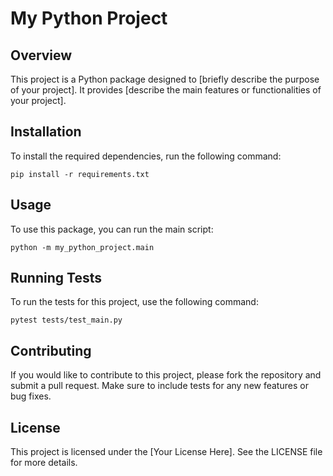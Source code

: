 # My Python Project

## Overview
This project is a Python package designed to [briefly describe the purpose of your project]. It provides [describe the main features or functionalities of your project].

## Installation
To install the required dependencies, run the following command:

```
pip install -r requirements.txt
```

## Usage
To use this package, you can run the main script:

```
python -m my_python_project.main
```

## Running Tests
To run the tests for this project, use the following command:

```
pytest tests/test_main.py
```

## Contributing
If you would like to contribute to this project, please fork the repository and submit a pull request. Make sure to include tests for any new features or bug fixes.

## License
This project is licensed under the [Your License Here]. See the LICENSE file for more details.